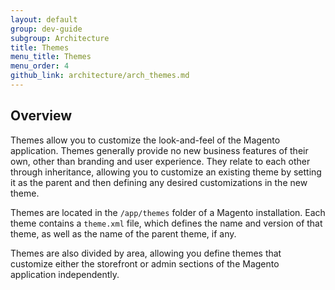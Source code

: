 ```yaml
---
layout: default
group: dev-guide
subgroup: Architecture
title: Themes
menu_title: Themes
menu_order: 4
github_link: architecture/arch_themes.md
---
```


<h2 id="m2arch-themes-overview">Overview</h2>
Themes allow you to customize the look-and-feel of the Magento application. Themes generally provide no new business features of their own, other than branding and user experience. They relate to each other through inheritance, allowing you to customize an existing theme by setting it as the parent and then defining any desired customizations in the new theme.

Themes are located in the <code>/app/themes</code> folder of a Magento installation. Each theme contains a <code>theme.xml</code> file, which defines the name and version of that theme, as well as the name of the parent theme, if any.

Themes are also divided by area, allowing you define themes that customize either the storefront or admin sections of the Magento application independently.

<!--
<h2 id="m2arch-related">Related topics</h2>
* aaa
* bbb
* ccc
 -->

